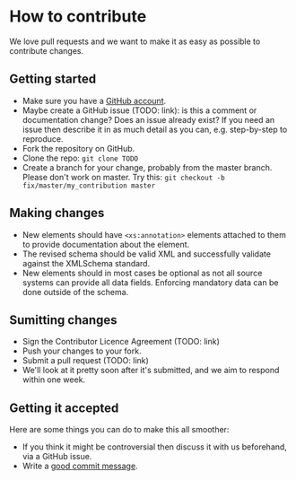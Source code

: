 # How to contribute

We love pull requests and we want to make it as easy as possible to contribute changes.

## Getting started
* Make sure you have a [GitHub account](https://github.com/).
* Maybe create a GitHub issue (TODO: link): is this a comment or documentation change? Does an issue already exist? If you need an issue then describe it in as much detail as you can, e.g. step-by-step to reproduce.
* Fork the repository on GitHub.
* Clone the repo: `git clone TODO`
 * Create a branch for your change, probably from the master branch. Please don't work on master. Try this: `git checkout -b fix/master/my_contribution master`

## Making changes
* New elements should have `<xs:annotation>` elements attached to them to provide documentation about the element.
* The revised schema should be valid XML and successfully validate against the XMLSchema standard.
* New elements should in most cases be optional as not all source systems can provide all data fields. Enforcing mandatory data can be done outside of the schema.

## Sumitting changes
* Sign the Contributor Licence Agreement (TODO: link)
* Push your changes to your fork.
* Submit a pull request (TODO: link)
* We'll look at it pretty soon after it's submitted, and we aim to respond within one week. 

## Getting it accepted
Here are some things you can do to make this all smoother:
* If you think it might be controversial then discuss it with us beforehand, via a GitHub issue.
* Write a [good commit message](http://chris.beams.io/posts/git-commit/).

